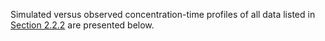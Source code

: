 Simulated versus observed concentration-time profiles of all data listed in [Section 2.2.2](#2.2.2-Clinical-Data) are presented below.

